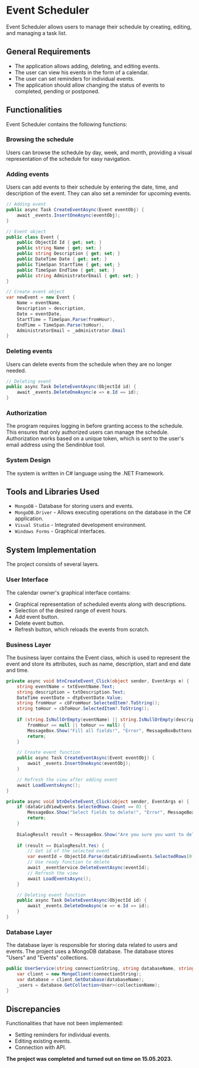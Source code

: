 # Event Scheduler
Event Scheduler allows users to manage their schedule by creating, editing, and managing a task list. 

## General Requirements
* The application allows adding, deleting, and editing events.
* The user can view his events in the form of a calendar.
* The user can set reminders for individual events.
* The application should allow changing the status of events to completed, pending or postponed.

## Functionalities
Event Scheduler contains the following functions:

### Browsing the schedule
Users can browse the schedule by day, week, and month, providing a visual representation of the schedule for easy navigation.

### Adding events
Users can add events to their schedule by entering the date, time, and description of the event. They can also set a reminder for upcoming events.

```csharp
// Adding event 
public async Task CreateEventAsync(Event eventObj) {
    await _events.InsertOneAsync(eventObj);
}

// Event object
public class Event {
    public ObjectId Id { get; set; }
    public string Name { get; set; }
    public string Description { get; set; }
    public DateTime Date { get; set; }
    public TimeSpan StartTime { get; set; }
    public TimeSpan EndTime { get; set; }
    public string AdministratorEmail { get; set; }
}

// Create event object
var newEvent = new Event {
    Name = eventName,
    Description = description,
    Date = eventDate,
    StartTime = TimeSpan.Parse(fromHour),
    EndTime = TimeSpan.Parse(toHour),
    AdministratorEmail = _administrator.Email
}
```

### Deleting events
Users can delete events from the schedule when they are no longer needed.

```csharp
// Deleting event
public async Task DeleteEventAsync(ObjectId id) {
    await _events.DeleteOneAsync(e => e.Id == id);
}
```

### Authorization
The program requires logging in before granting access to the schedule. This ensures that only authorized users can manage the schedule. Authorization works based on a unique token, which is sent to the user's email address using the Sendinblue tool.

### System Design
The system is written in C# language using the .NET Framework.

## Tools and Libraries Used
- `MongoDB` - Database for storing users and events.
- `MongoDB.Driver` - Allows executing operations on the database in the C# application.
- `Visual Studio` - Integrated development environment.
- `Windows Forms` - Graphical interfaces.

## System Implementation
The project consists of several layers.

### User Interface
The calendar owner's graphical interface contains:

- Graphical representation of scheduled events along with descriptions.
- Selection of the desired range of event hours.
- Add event button.
- Delete event button.
- Refresh button, which reloads the events from scratch.

### Business Layer
The business layer contains the Event class, which is used to represent the event and store its attributes, such as name, description, start and end date and time.

```csharp
private async void btnCreateEvent_Click(object sender, EventArgs e) {
    string eventName = txtEventName.Text;
    string description = txtDescription.Text;
    DateTime eventDate = dtpEventDate.Value;
    string fromHour = cbFromHour.SelectedItem?.ToString();
    string toHour = cbToHour.SelectedItem?.ToString();
    
    if (string.IsNullOrEmpty(eventName) || string.IsNullOrEmpty(description) ||
        fromHour == null || toHour == null) {
        MessageBox.Show("Fill all fields!", "Error", MessageBoxButtons.OK, MessageBoxIcon.Error);
        return;
    }

    // Create event function
    public async Task CreateEventAsync(Event eventObj) {
        await _events.InsertOneAsync(eventObj);
    }

    // Refresh the view after adding event
    await LoadEventsAsync();
}

private async void btnDeleteEvent_Click(object sender, EventArgs e) {
    if (dataGridViewEvents.SelectedRows.Count == 0) {
        MessageBox.Show("Select fields to delete!", "Error", MessageBoxButtons.OK, MessageBoxIcon.Error);
        return;
    }
    
    DialogResult result = MessageBox.Show("Are you sure you want to delete this event?", "Confirmation", MessageBoxButtons.YesNo, MessageBoxIcon.Warning);
    
    if (result == DialogResult.Yes) {
        // Get id of the selected event
        var eventId = ObjectId.Parse(dataGridViewEvents.SelectedRows[0].Cells["Id"].Value.ToString());
        // Use ready function to delete
        await _eventService.DeleteEventAsync(eventId);
        // Refresh the view
        await LoadEventsAsync();
    }

    // Deleting event function
    public async Task DeleteEventAsync(ObjectId id) {
        await _events.DeleteOneAsync(e => e.Id == id);
    }
}
```

### Database Layer
The database layer is responsible for storing data related to users and events. The project uses a MongoDB database. The database stores "Users" and "Events" collections.

```csharp
public UserService(string connectionString, string databaseName, string collectionName) {
    var client = new MongoClient(connectionString);
    var database = client.GetDatabase(databaseName);
    _users = database.GetCollection<User>(collectionName);
}
```

## Discrepancies
Functionalities that have not been implemented:

- Setting reminders for individual events.
- Editing existing events.
- Connection with API.

**The project was completed and turned out on time on 15.05.2023.**
